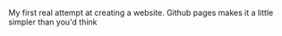 My first real attempt at creating a website. Github pages makes it a little simpler than you'd think
